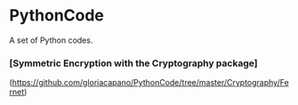 # PythonCode
A set of Python codes.


### [Symmetric Encryption with the Cryptography package]
(https://github.com/gloriacapano/PythonCode/tree/master/Cryptography/Fernet)
